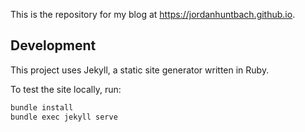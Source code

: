 This is the repository for my blog at https://jordanhuntbach.github.io.

## Development

This project uses Jekyll, a static site generator written in Ruby.

To test the site locally, run:
```bash
bundle install
bundle exec jekyll serve
```